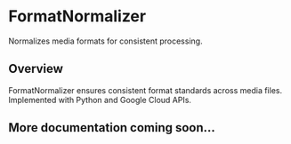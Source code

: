 # FormatNormalizer

Normalizes media formats for consistent processing.

## Overview

FormatNormalizer ensures consistent format standards across media files. Implemented with Python and Google Cloud APIs.

## More documentation coming soon...